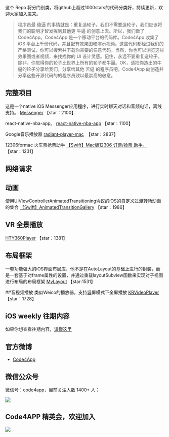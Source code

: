   [](http://www.code4app.com/static_laravel/images/code4app_logo_1102.png)


这个 Repo 将分门别类，将github上超过1000stars的代码分类好，持续更新，欢迎大家加入进来。


>程序员最 傻逼 的事情就是：重复造轮子。我们不需要造轮子，我们应该将我们的聪明才智发挥到其他更 牛逼 的创意上去。所以，我们做了 Code4App。Code4App 是一个移动平台的代码库。Code4App 收集了 iOS 平台上千份代码，并且配有效果图和演示视频。这些代码都经过我们的严格测试，你可以搜索并下载你需要的任意代码，当然，你也可以浏览这些效果图或者视频，来找找你的 UI 设计灵感。记住，永远不要重复造轮子。除非，你觉得你的轮子比世界上所有的轮子都牛逼。OK，请把你造出的牛逼的轮子分享给我们，分享给其他 苦逼 的程序员吧。Code4App 向创造并分享这些开源代码的的程序员致以最崇高的敬意。


## 完整项目
这是一个native iOS Messenger应用程序，进行实时聊天对话和音频电话，离线支持。
[Messenger](http://www.code4app.com/thread-11455-1-1.html) 【star：2100】



react-native-nba-app。
[react-native-nba-app](http://www.code4app.com/thread-11223-1-1.html) 【star：1100】


Google音乐播放器
[radiant-player-mac](http://www.code4app.com/forum.php?mod=viewthread&tid=11985&extra=page%3D1%26filter%3Dsortid%26sortid%3D1)  【star：2837】

12306formac 火车票抢票助手
[【Swift】Mac版12306 订票/捡票 助手。](http://www.code4app.com/forum.php?mod=viewthread&tid=12195&page=3) 【star：1231】

## 网络请求

## 动画
使用UIViewControllerAnimatedTransitioning协议的iOS的自定义过渡转场动画的集合
[【Swift】AnimatedTransitionGallery](http://www.code4app.com/forum.php?mod=viewthread&tid=12191&page=1&extra=#pid531833) 【star：1986】



## VR 全景播放
[HTY360Player](http://www.code4app.com/thread-8205-1-1.html) 【star：1381】


## 布局框架
一套功能强大的iOS界面布局库，他不是在AutoLayout的基础上进行的封装，而是一套基于对frame属性的设置，并通过重载layoutSubview函数来实现对子视图进行布局的布局框架
[MyLayout](http://www.code4app.com/thread-7501-1-1.html) 【star:1531】



##音视频播放
类似Weico的播放器，支持竖屏模式下全屏播放
[KRVideoPlayer](http://www.code4app.com/thread-8630-1-1.html) 【star：1728】




## iOS weekly 往期内容

如果你想查看往期内容，[请戳这里](http://www.code4app.com/forum.php?mod=viewthread&tid=10299&extra=page%3D1)

## 官方微博

  * [Code4App](http://weibo.com/code4app/)

## 微信公众号

微信号：code4app，目前关注人数 1400+ 人；

  ![](http://ww4.sinaimg.cn/mw690/6f5f9fe7gw1f8nk2qn0zjj2076076gm2.jpg)

## Code4APP 精英会，欢迎加入

  ![](http://ww1.sinaimg.cn/mw690/6f5f9fe7gw1f83kfr92wrj20ku0wtte2.jpg)


